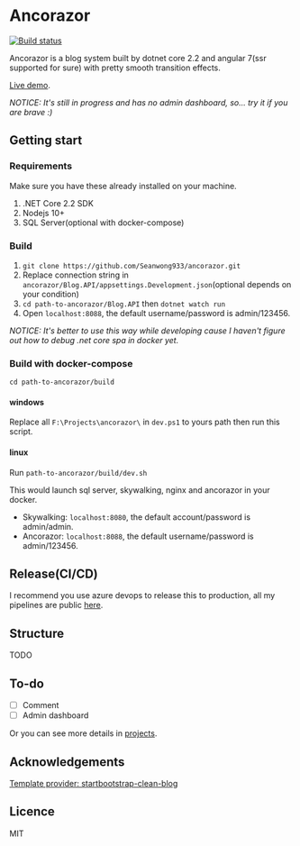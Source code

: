 # Ancorazor

[![Build status](https://dev.azure.com/siegrainwong/SGBlogCore/_apis/build/status/SGBlogCore-Azure%20Web%20App%20CI)](https://dev.azure.com/siegrainwong/SGBlogCore/_build/latest?definitionId=2)

Ancorazor is a blog system built by dotnet core 2.2 and angular 7(ssr supported for sure) with pretty smooth transition effects.

[Live demo](http://siegrain.wang).

*NOTICE: It's still in progress and has no admin dashboard, so... try it if you are brave :)*

## Getting start

### Requirements
Make sure you have these already installed on your machine.
1. .NET Core 2.2 SDK
2. Nodejs 10+
3. SQL Server(optional with docker-compose)

### Build
1. `git clone https://github.com/Seanwong933/ancorazor.git`
2. Replace connection string in `ancorazor/Blog.API/appsettings.Development.json`(optional depends on your condition)
3. `cd path-to-ancorazor/Blog.API` then `dotnet watch run`
4. Open `localhost:8088`, the default username/password is admin/123456.


*NOTICE: It's better to use this way while developing cause I haven't figure out how to debug .net core spa in docker yet.*

### Build with docker-compose
`cd path-to-ancorazor/build`
#### windows
Replace all `F:\Projects\ancorazor\` in `dev.ps1` to yours path then run this script.
#### linux
Run `path-to-ancorazor/build/dev.sh`


This would launch sql server, skywalking, nginx and ancorazor in your docker.
- Skywalking: `localhost:8080`, the default account/password is admin/admin.
- Ancorazor: `localhost:8088`, the default username/password is admin/123456.

## Release(CI/CD)
I recommend you use azure devops to release this to production, all my pipelines are public [here](https://dev.azure.com/siegrainwong/Ancorazor/_build?definitionId=5).

## Structure
TODO

## To-do
- [ ] Comment
- [ ] Admin dashboard

Or you can see more details in [projects](https://github.com/Seanwong933/ancorazor/projects/1).

## Acknowledgements
[Template provider: startbootstrap-clean-blog](https://github.com/BlackrockDigital/startbootstrap-clean-blog)

## Licence
MIT
